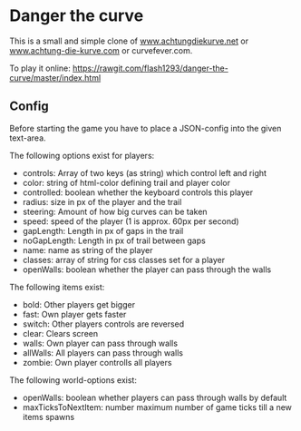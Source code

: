 # Danger the curve

This is a small and simple clone of www.achtungdiekurve.net or www.achtung-die-kurve.com or curvefever.com.

To play it online: https://rawgit.com/flash1293/danger-the-curve/master/index.html

## Config

Before starting the game you have to place a JSON-config into the given text-area.

The following options exist for players:
- controls: Array of two keys (as string) which control left and right
- color: string of html-color defining trail and player color
- controlled: boolean whether the keyboard controls this player
- radius: size in px of the player and the trail
- steering: Amount of how big curves can be taken
- speed: speed of the player (1 is approx. 60px per second)
- gapLength: Length in px of gaps in the trail
- noGapLength: Length in px of trail between gaps
- name: name as string of the player
- classes: array of string for css classes set for a player
- openWalls: boolean whether the player can pass through the walls

The following items exist:
- bold: Other players get bigger
- fast: Own player gets faster
- switch: Other players controls are reversed
- clear: Clears screen
- walls: Own player can pass through walls
- allWalls: All players can pass through walls
- zombie: Own player controlls all players

The following world-options exist:
- openWalls: boolean whether players can pass through walls by default
- maxTicksToNextItem: number maximum number of game ticks till a new items spawns
